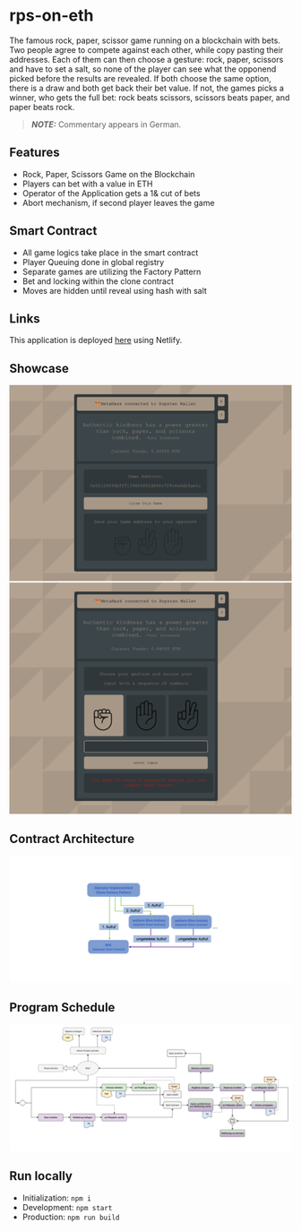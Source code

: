 # rps-on-eth

The famous rock, paper, scissor game running on a blockchain with bets. Two people agree to compete against each other, while copy pasting their addresses. Each of them can then choose a gesture: rock, paper, scissors and have to set a salt, so none of the player can see what the opponend picked before the results are revealed. If both choose the same option, there is a draw and both get back their bet value. If not, the games picks a winner, who gets the full bet: rock beats scissors, scissors beats paper, and paper beats rock.

> **_NOTE:_** Commentary appears in German.

## Features

- Rock, Paper, Scissors Game on the Blockchain
- Players can bet with a value in ETH
- Operator of the Application gets a 1& cut of bets
- Abort mechanism, if second player leaves the game

## Smart Contract

- All game logics take place in the smart contract
- Player Queuing done in global registry
- Separate games are utilizing the Factory Pattern
- Bet and locking within the clone contract
- Moves are hidden until reveal using hash with salt

## Links

This application is deployed [here](https://rpsoneth.netlify.app/) using Netlify.

## Showcase

![Screenshot 1](./img/screenshot_1.png)
![Screenshot 1](./img/screenshot_2.png)

## Contract Architecture

![Factory Pattern](./img/architecture.png)

## Program Schedule

![Program Flow](./img/program-flow.png)

## Run locally

- Initialization: `npm i`
- Development: `npm start`
- Production: `npm run build`
